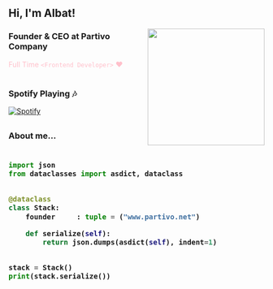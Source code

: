 <h2> Hi, I'm Albat!</h2>
<img align='right' src="https://i.hizliresim.com/q8VJZx.png" width="230">

### Founder & CEO at Partivo Company
<font color="pink">Full Time</em> `<Frontend Developer>` :heart: </font>
#

### Spotify Playing :notes:
[![Spotify](https://novatorem-albatx.vercel.app/api/spotify)](https://open.spotify.com/user/j4ntqa7lm32ugu039446fdr96) 
<br/>
<h2>


### About me...  

<h3>
    
```python
​
import json
from dataclasses import asdict, dataclass


@dataclass
class Stack:
    founder     : tuple = ("www.partivo.net")

    def serialize(self):
        return json.dumps(asdict(self), indent=1)


stack = Stack()
print(stack.serialize())
​
```
</h3>


